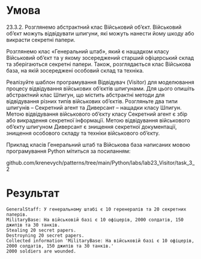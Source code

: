 # Умова

23.3.2. Розглянемо абстрактний клас Військовий
об’єкт. Військовий об’єкт можуть відвідувати шпигуни, які можуть нанести йому
шкоду або викрасти секретні папери.


Розглянемо клас «Генеральний штаб», який є нащадком класу
Військовий об’єкт та у якому зосереджений старший офіцерський склад та
зберігаються секретні папери. Також, розглядається клас Військова база, на якій
зосереджені особовий склад та техніка.


Реалізуйте
шаблон програмування Відвідувач (Visitor) для моделювання процесу
відвідування військових об’єктів шпигунами. Для цього опишіть абстрактний клас
Шпигун, що містить абстрактні методи для відвідування різних типів військових
об’єктів. Розгляньте два типи шпигунів – Секретний агент та Диверсант – нащадки
класу Шпигун. Метою відвідування військового об’єкту класу Секретний агент є
збір або викрадення секретної інформації. Метою відвідування військового
об’єкту шпигуном Диверсант є знищення секретної документації, знищення
особового складу та техніки військового об’єкту.


Приклад
класів Генеральний штаб та Військова база написаних мовою програмування Python мітиться за посиланням:


github.com/krenevych/patterns/tree/main/Python/labs/lab23_Visitor/task_3_2

# Результат
```
GeneralStaff: У генеральному штабі є 10 геренералів та 20 секретних паперів.
MilitaryBase: На військовій базі є 10 офіцерів, 2000 солдатів, 150 джипів та 30 танків.
Stealing 20 secret papers.
Destroyning 20 secret papers.
Collected information 'MilitaryBase: На військовій базі є 10 офіцерів, 2000 солдатів, 150 джипів та 30 танків.'
2000 soldiers are wounded.
```
